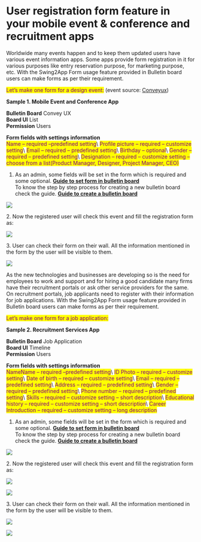 # User registration form feature in your mobile event & conference and recruitment apps

Worldwide many events happen and to keep them updated users have various event information apps. Some apps provide form registration in it for various purposes like entry reservation purpose, for marketing purpose, etc. With the Swing2App Form usage feature provided in Bulletin board users can make forms as per their requirement.

<mark style="color:purple;">Let’s make one form for a design event:</mark> (event source: [Conveyux](https://conveyux.com/))



**Sample 1. Mobile Event and Conference App**

**Bulletin Board** Convey UX\
**Board UI**  List\
**Permission**  Users

**Form fields with settings information**\
<mark style="color:purple;">Name – required –predefined setting</mark>\ <mark style="color:purple;">Profile picture – required – customize setting</mark>\ <mark style="color:purple;">Email – required – predefined setting</mark>\ <mark style="color:purple;">Birthday – optional</mark>\ <mark style="color:purple;">Gender – required – predefined setting</mark>\ <mark style="color:purple;">Designation – required – customize setting – choose from a list(Product Manager, Designer, Project Manager, CEO)</mark>&#x20;



1. As an admin, some fields will be set in the form which is required and some optional. [**Guide to set form in bulletin board**](../appmanage/board/filling-form.md)\
   To know the step by step process for creating a new bulletin board check the guide. [**Guide to create a bulletin board**](../appmanage/board/create-bulletinboard.md)

![](https://support.swing2app.com/wp-content/uploads/2020/08/Mag39.png)

2\. Now the registered user will check this event and fill the registration form as:

![](https://support.swing2app.com/wp-content/uploads/2020/08/Hotel-%E2%80%93-5.png)

3\. User can check their form on their wall. All the information mentioned in the form by the user will be visible to them.

![](https://support.swing2app.com/wp-content/uploads/2020/08/Hotel-%E2%80%93-6.png)

As the new technologies and businesses are developing so is the need for employees to work and support and for hiring a good candidate many firms have their recruitment portals or ask other service providers for the same. On recruitment portals, job applicants need to register with their information for job applications. With the Swing2App Form usage feature provided in Bulletin board users can make forms as per their requirement.

<mark style="color:purple;">Let’s make one form for a job application:</mark>&#x20;



**Sample 2. Recruitment Services App**

**Bulletin Board** Job Application\
**Board UI**  Timeline\
**Permission**  Users

**Form fields with settings information**\
<mark style="color:purple;">NameName – required –predefined setting</mark>\ <mark style="color:purple;">ID Photo – required – customize setting</mark>\ <mark style="color:purple;">Date of birth – required – customize setting</mark>\ <mark style="color:purple;">Email – required – predefined setting</mark>\ <mark style="color:purple;">Address – required – predefined setting</mark>\ <mark style="color:purple;">Gender – required – predefined setting</mark>\ <mark style="color:purple;">Phone number – required – predefined setting</mark>\ <mark style="color:purple;">Skills – required – customize setting – short description</mark>\ <mark style="color:purple;">Educational history – required – customize setting – short description</mark>\ <mark style="color:purple;">Career Introduction – required – customize setting – long description</mark>&#x20;



1. As an admin, some fields will be set in the form which is required and some optional. [**Guide to set form in bulletin board**](../appmanage/board/filling-form.md)\
   To know the step by step process for creating a new bulletin board check the guide. [**Guide to create a bulletin board**](../appmanage/board/create-bulletinboard.md)

![](https://support.swing2app.com/wp-content/uploads/2020/08/Mag-3-%E2%80%93-10.png)

2\. Now the registered user will check this event and fill the registration form as:

![](https://support.swing2app.com/wp-content/uploads/2020/08/Coup-1-%E2%80%93-3.png)

![](https://support.swing2app.com/wp-content/uploads/2020/08/Hotel-%E2%80%93-7.png)

3\. User can check their form on their wall. All the information mentioned in the form by the user will be visible to them.

![](https://support.swing2app.com/wp-content/uploads/2020/08/Hotel-%E2%80%93-8.png)

![](https://support.swing2app.com/wp-content/uploads/2020/08/Hotel-%E2%80%93-9.png)
